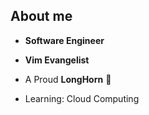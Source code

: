 
## About me

- **Software Engineer**

- **Vim Evangelist**

- A Proud **LongHorn** 🤘

- Learning: Cloud Computing
